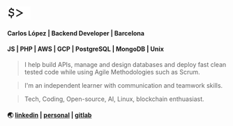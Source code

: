 <img src="cursor.gif" height="30" />

#### Carlos López | Backend Developer | Barcelona

#### JS | PHP | AWS | GCP | PostgreSQL | MongoDB | Unix

> I help build APIs, manage and design databases and deploy fast clean tested code while using Agile Methodologies such as Scrum.

> I'm an independent learner with communication and teamwork skills.

> Tech, Coding, Open-source, AI, Linux, blockchain enthuasiast.

#### 🌏 [linkedin](https://www.linkedin.com/in/celopez12) | [personal](https://clopez7.github.io) | [gitlab](https//:www.gitlab.com/clopez12) 

